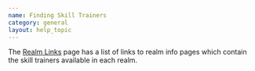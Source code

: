 ```yaml
---
name: Finding Skill Trainers
category: general
layout: help_topic
---
```

The [Realm Links](/help/realm-links.html) page has a list of links to realm info pages which contain the skill trainers available in each realm.